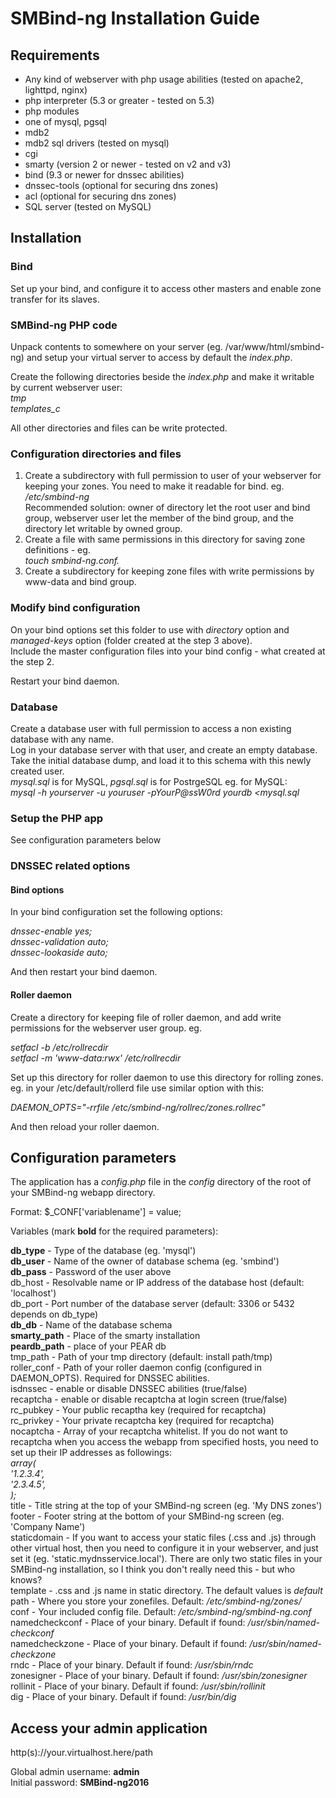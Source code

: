 # SMBind-ng Installation Guide

## Requirements
 * Any kind of webserver with php usage abilities (tested on apache2, lighttpd,
   nginx)
 * php interpreter (5.3 or greater - tested on 5.3)
 * php modules
  * one of mysql, pgsql
  * mdb2
  * mdb2 sql drivers (tested on mysql)
  * cgi
 * smarty (version 2 or newer - tested on v2 and v3)
 * bind (9.3 or newer for dnssec abilities)
 * dnssec-tools (optional for securing dns zones)
 * acl (optional for securing dns zones)
 * SQL server (tested on MySQL)

## Installation

### Bind
Set up your bind, and configure it to access other masters and enable zone
transfer for its slaves.

### SMBind-ng PHP code
Unpack contents to somewhere on your server (eg. /var/www/html/smbind-ng) and
setup your virtual server to access by default the *index.php*.

Create the following directories beside the *index.php* and make it writable by
current webserver user:  
   *tmp*  
   *templates_c*
   
All other directories and files can be write protected.

### Configuration directories and files
1. Create a subdirectory with full permission to user of your webserver for
keeping your zones. You need to make it readable for bind. eg.  
   */etc/smbind-ng*  
   Recommended solution: owner of directory let the root user and bind group,
webserver user let the member of the bind group, and the directory let writable
by owned group.
2. Create a file with same permissions in this directory for saving zone
definitions - eg.  
   *touch smbind-ng.conf.*
3. Create a subdirectory for keeping zone files with write permissions by 
www-data and bind group.

### Modify bind configuration
On your bind options set this folder to use with *directory* option and
*managed-keys* option (folder created at the step 3 above).  
Include the master configuration files into your bind config - what created at 
the step 2.

Restart your bind daemon.

### Database
Create a database user with full permission to access a non existing database
with any name.  
Log in your database server with that user, and create an empty database.
Take the initial database dump, and load it to this schema with this newly
created user.  
*mysql.sql* is for MySQL, *pgsql.sql* is for PostrgeSQL eg. for MySQL:  
   *mysql -h yourserver -u youruser -pYourP@ssW0rd yourdb <mysql.sql*

### Setup the PHP app
See configuration parameters below

### DNSSEC related options

#### Bind options
In your bind configuration set the following options:

*dnssec-enable yes;*  
*dnssec-validation auto;*  
*dnssec-lookaside auto;*

And then restart your bind daemon.

#### Roller daemon
Create a directory for keeping file of roller daemon, and add write permissions
for the webserver user group. eg.

*setfacl -b /etc/rollrecdir*  
*setfacl -m 'www-data:rwx' /etc/rollrecdir*  

Set up this directory for roller daemon to use this directory for rolling zones.
eg. in your /etc/default/rollerd file use similar option with this:

*DAEMON_OPTS="-rrfile /etc/smbind-ng/rollrec/zones.rollrec"*

And then reload your roller daemon.

## Configuration parameters
The application has a *config.php* file in the *config* directory of the root
of your SMBind-ng webapp directory.

Format: $_CONF['variablename'] = value;

Variables (mark **bold** for the required parameters):

**db_type** - Type of the database (eg. 'mysql')  
**db_user** - Name of the owner of database schema (eg. 'smbind')  
**db_pass** - Password of the user above  
db_host - Resolvable name or IP address of the database host (default:
'localhost')  
db_port - Port number of the database server (default: 3306 or 5432 depends on
db_type)  
**db_db** - Name of the database schema  
**smarty_path** - Place of the smarty installation  
**peardb_path** - place of your PEAR db  
tmp_path - Path of your tmp directory (default: install path/tmp)  
roller_conf - Path of your roller daemon config (configured in DAEMON_OPTS).
Required for DNSSEC abilities.  
isdnssec - enable or disable DNSSEC abilities (true/false)  
recaptcha - enable or disable recaptcha at login screen (true/false)  
rc_pubkey - Your public recaptha key (required for recaptcha)  
rc_privkey - Your private recaptcha key (required for recaptcha)  
nocaptcha - Array of your recaptcha whitelist. If you do not want to recaptcha
when you access the webapp from specified hosts, you need to set up their IP
addresses as followings:  
*array(  
'1.2.3.4',  
'2.3.4.5',  
);*  
title - Title string at the top of your SMBind-ng screen (eg. 'My DNS zones')  
footer - Footer string at the bottom of your SMBind-ng screen (eg. 'Company
Name')  
staticdomain - If you want to access your static files (.css and .js) through
other virtual host, then you need to configure it in your webserver, and just
set it (eg. 'static.mydnsservice.local'). There are only two static files in
your SMBind-ng installation, so I think you don't really need this - but who
knows?  
template - .css and .js name in static directory. The default values is
*default*  
path - Where you store your zonefiles. Default: */etc/smbind-ng/zones/*  
conf - Your included config file. Default: */etc/smbind-ng/smbind-ng.conf*  
namedcheckconf - Place of your binary. Default if found: */usr/sbin/named-
checkconf*  
namedcheckzone - Place of your binary. Default if found: */usr/sbin/named-
checkzone*  
rndc - Place of your binary. Default if found: */usr/sbin/rndc*  
zonesigner - Place of your binary. Default if found: */usr/sbin/zonesigner*  
rollinit - Place of your binary. Default if found: */usr/sbin/rollinit*  
dig - Place of your binary. Default if found: */usr/bin/dig*  

## Access your admin application

http(s)://your.virtualhost.here/path

Global admin username: **admin**  
Initial password: **SMBind-ng2016**